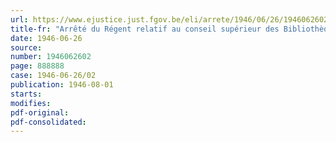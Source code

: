 ```yaml
---
url: https://www.ejustice.just.fgov.be/eli/arrete/1946/06/26/1946062602/justel
title-fr: "Arrêté du Régent relatif au conseil supérieur des Bibliothèques publiques"
date: 1946-06-26
source:
number: 1946062602
page: 888888
case: 1946-06-26/02
publication: 1946-08-01
starts:
modifies:
pdf-original:
pdf-consolidated:
---
```


